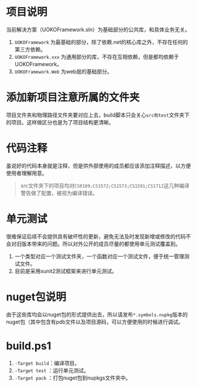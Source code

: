 # 项目说明

当前解决方案（UOKOFramework.sln）为基础部分的公共库，和具体业务无关。

1. `UOKOFramework` 为最基础的部分，除了依赖.net的核心库之外，不存在任何的第三方依赖。
2. `UOKOFramework.xxx` 为通用部分的库，不存在互相依赖，但是都均依赖于UOKOFramework。
3. `UOKOFramework.Web` 为web层的基础部分。

# 添加新项目注意所属的文件夹

项目文件夹和物理路径文件夹要对应上去，build脚本只会关心`src和test`文件夹下的项目。这样做区分也是为了项目结构更清晰。

# 代码注释
虽说好的代码本身就是注释，但是供外部使用的成员都应该添加注释描述，以方便使用者理解用意。
> src文件夹下的项目均对`CS0109;CS1572;CS1573;CS1591;CS1712`这几种编译警告做了配置，被视为编译错误。

# 单元测试
很难保证后续不会提供具有破坏性的更新，避免无法及时发现新增或修改的代码不会对旧版本带来的问题。所以对外公开的成员尽量的都使用单元测试覆盖到。
1. 一个类型对应一个测试文件夹，一个函数对应一个测试文件，便于统一管理测试文件。
2. 目前是采用xunit2测试框架来进行单元测试。

# nuget包说明
由于这些库均会以nuget包的形式提供出去，所以请发布`*.symbols.nupkg`版本的nuget包（其中包含有pdb文件以及项目源码，可以方便使用的时候进行调试。

# build.ps1

1. `-Target build`：编译项目。
2. `-Target test` ：运行单元测试。
3. `-Target pack` ：打包nuget包到nupkgs文件夹中。